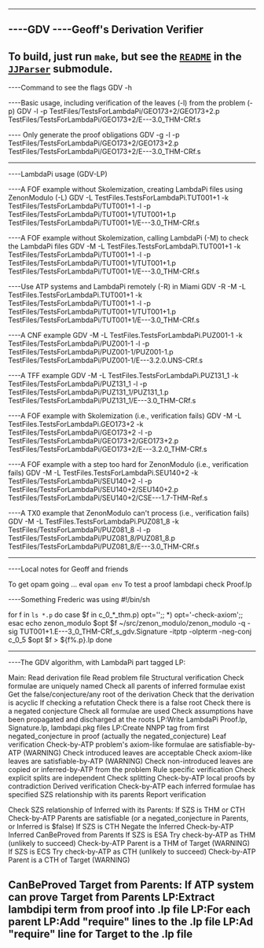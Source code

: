 ---------------------------------------------------------------------------------------------------
----GDV
----Geoff's Derivation Verifier
---------------------------------------------------------------------------------------------------
To build, just run `make`, but see the [`README`](JJParser/README.md) in the [`JJParser`](JJParser)
submodule.
---------------------------------------------------------------------------------------------------
----Command to see the flags
GDV -h

----Basic usage, including verification of the leaves (-l) from the problem (-p)
GDV -l -p TestFiles/TestsForLambdaPi/GEO173+2/GEO173+2.p TestFiles/TestsForLambdaPi/GEO173+2/E---3.0_THM-CRf.s

---- Only generate the proof obligations
GDV -g -l -p TestFiles/TestsForLambdaPi/GEO173+2/GEO173+2.p TestFiles/TestsForLambdaPi/GEO173+2/E---3.0_THM-CRf.s

---------------------------------------------------------------------------------------------------
----LambdaPi usage (GDV-LP)

----A FOF example without Skolemization, creating LambdaPi files using ZenonModulo (-L)
GDV -L TestFiles.TestsForLambdaPi.TUT001+1 -k TestFiles/TestsForLambdaPi/TUT001+1 -l -p TestFiles/TestsForLambdaPi/TUT001+1/TUT001+1.p TestFiles/TestsForLambdaPi/TUT001+1/E---3.0_THM-CRf.s

----A FOF example without Skolemization, calling LambdaPi (-M) to check the LambdaPi files
GDV -M -L TestFiles.TestsForLambdaPi.TUT001+1 -k TestFiles/TestsForLambdaPi/TUT001+1 -l -p TestFiles/TestsForLambdaPi/TUT001+1/TUT001+1.p TestFiles/TestsForLambdaPi/TUT001+1/E---3.0_THM-CRf.s

----Use ATP systems and LambdaPi remotely (-R) in Miami
GDV -R -M -L TestFiles.TestsForLambdaPi.TUT001+1 -k TestFiles/TestsForLambdaPi/TUT001+1 -l -p TestFiles/TestsForLambdaPi/TUT001+1/TUT001+1.p TestFiles/TestsForLambdaPi/TUT001+1/E---3.0_THM-CRf.s

----A CNF example 
GDV -M -L TestFiles.TestsForLambdaPi.PUZ001-1 -k TestFiles/TestsForLambdaPi/PUZ001-1 -l -p TestFiles/TestsForLambdaPi/PUZ001-1/PUZ001-1.p TestFiles/TestsForLambdaPi/PUZ001-1/E---3.2.0.UNS-CRf.s

----A TFF example 
GDV -M -L TestFiles.TestsForLambdaPi.PUZ131_1 -k TestFiles/TestsForLambdaPi/PUZ131_1 -l -p TestFiles/TestsForLambdaPi/PUZ131_1/PUZ131_1.p TestFiles/TestsForLambdaPi/PUZ131_1/E---3.0_THM-CRf.s

----A FOF example with Skolemization (i.e., verification fails)
GDV -M -L TestFiles.TestsForLambdaPi.GEO173+2 -k TestFiles/TestsForLambdaPi/GEO173+2 -l -p TestFiles/TestsForLambdaPi/GEO173+2/GEO173+2.p TestFiles/TestsForLambdaPi/GEO173+2/E---3.2.0_THM-CRf.s

----A FOF example with a step too hard for ZenonModulo (i.e., verification fails)
GDV -M -L TestFiles.TestsForLambdaPi.SEU140+2 -k TestFiles/TestsForLambdaPi/SEU140+2 -l -p TestFiles/TestsForLambdaPi/SEU140+2/SEU140+2.p TestFiles/TestsForLambdaPi/SEU140+2/CSE---1.7-THM-Ref.s

----A TX0 example that ZenonModulo can't process (i.e., verification fails)
GDV -M -L TestFiles.TestsForLambdaPi.PUZ081_8 -k TestFiles/TestsForLambdaPi/PUZ081_8 -l -p TestFiles/TestsForLambdaPi/PUZ081_8/PUZ081_8.p TestFiles/TestsForLambdaPi/PUZ081_8/E---3.0_THM-CRf.s

---------------------------------------------------------------------------------------------------
----Local notes for Geoff and friends

To get opam going ...
    eval `opam env`
To test a proof
    lambdapi check Proof.lp


----Something Frederic was using
#!/bin/sh

for f in `ls *.p`
do
    case $f in
        c_0_*_thm.p) opt='';;
        *) opt='-check-axiom';;
    esac
    echo zenon_modulo $opt $f
    ~/src/zenon_modulo/zenon_modulo -q -sig TUT001+1.E---3_0_THM-CRf_s_gdv.Signature -itptp -olpterm -neg-conj c_0_5 $opt $f > ${f%.p}.lp
done

---------------------------------------------------------------------------------------------------
----The GDV algorithm, with LambdaPi part tagged LP:

Main:
    Read derivation file
    Read problem file
    Structural verification
        Check formulae are uniquely named
        Check all parents of inferred formulae exist
        Get the false/conjecture/any root of the derivation
        Check that the derivation is acyclic
        If checking a refutation
           Check there is a false root
           Check there is a negated conjecture
        Check all formulae are used
        Check assumptions have been propagated and discharged at the roots
    LP:Write LambdaPi Proof.lp, Signature.lp, lambdapi.pkg files
    LP:Create NNPP tag from first negated_conjecture in proof (actually the negated_conjecture)
    Leaf verification
        Check-by-ATP problem's axiom-like formulae are satisfiable-by-ATP (WARNING)
        Check introduced leaves are acceptable
        Check axiom-like leaves are satisfiable-by-ATP (WARNING)
        Check non-introduced leaves are copied or inferred-by-ATP from the problem
    Rule specific verification
        Check explicit splits are independent
        Check splitting
        Check-by-ATP local proofs by contradiction
    Derived verification
        Check-by-ATP each inferred formulae has specified SZS relationship with its parents
    Report verification

Check SZS relationship of Inferred with its Parents:
    If SZS is THM or CTH
        Check-by-ATP Parents are satisfiable 
                                 (or a negated_conjecture in Parents, or Inferred is $false)
        If SZS is CTH
            Negate the Inferred
        Check-by-ATP Inferred CanBeProved from Parents
    If SZS is ESA
        Try check-by-ATP as THM (unlikely to succeed)
        Check-by-ATP Parent is a THM of Target (WARNING)
    If SZS is ECS
        Try check-by-ATP as CTH (unlikely to succeed)
        Check-by-ATP Parent is a CTH of Target (WARNING)

CanBeProved Target from Parents:
    If ATP system can prove Target from Parents
        LP:Extract lambdipi term from proof into .lp file
        LP:For each parent
            LP:Add "require" lines to the .lp file
        LP:Ad "require" line for Target to the .lp file
---------------------------------------------------------------------------------------------------
